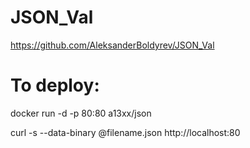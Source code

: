 # JSON_Val

https://github.com/AleksanderBoldyrev/JSON_Val

# To deploy:
docker run -d -p 80:80 a13xx/json

curl -s --data-binary @filename.json http://localhost:80
